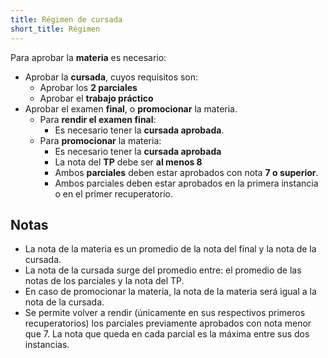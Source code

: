 ```yaml
---
title: Régimen de cursada
short_title: Régimen
---
```


Para aprobar la **materia** es necesario:

- Aprobar la **cursada**, cuyos requisitos son:
    - Aprobar los **2 parciales**
    - Aprobar el **trabajo práctico**
- Aprobar el examen **final**, o **promocionar** la materia.
    - Para **rendir el examen final**:
        - Es necesario tener la **cursada aprobada**.
    - Para **promocionar** la materia:
        - Es necesario tener la **cursada aprobada**
        - La nota del **TP** debe ser **al menos 8**
        - Ambos **parciales** deben estar aprobados con nota **7 o superior**.
        - Ambos parciales deben estar aprobados en la primera instancia o en el primer recuperatorio.

## Notas

- La nota de la materia es un promedio de la nota del final y la nota de la cursada.
- La nota de la cursada surge del promedio entre: el promedio de las notas de los parciales y la nota del TP.
- En caso de promocionar la materia, la nota de la materia será igual a la nota de la cursada.
- Se permite volver a rendir (únicamente en sus respectivos primeros recuperatorios) los parciales previamente aprobados con nota menor que 7. La nota que queda en cada parcial es la máxima entre sus dos instancias.
